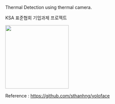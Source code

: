 Thermal Detection using thermal camera.

KSA 표준협회 기업과제 프로젝트


<div>
<img width="200" src="![thermal](https://user-images.githubusercontent.com/48959435/69802486-070f0d80-121d-11ea-9b44-de5ae29549bb.JPG)">
</div>
  
Reference : https://github.com/sthanhng/yoloface
